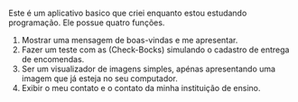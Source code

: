 Este é um aplicativo basico que criei enquanto estou estudando programação. Ele possue quatro funções.
1) Mostrar uma mensagem de boas-vindas e me apresentar.
2) Fazer um teste com as (Check-Bocks) simulando o cadastro de entrega de encomendas.
3) Ser um visualizador de imagens simples, apénas apresentando uma imagem que já esteja no seu computador.
4) Exibir o meu contato e o contato da minha instituição de ensino.
